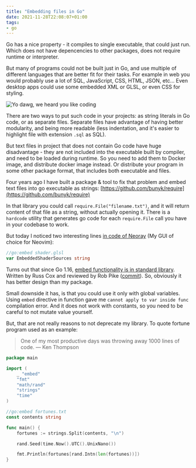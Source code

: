 ```yaml
---
title: "Embedding files in Go"
date: 2021-11-28T22:08:07+01:00
tags:
- go
---
```


Go has a nice property - it compiles to single executable, that could just run. Which does not have depencencies to other packages, does not require runtime or interpreter.

But many of programs could not be built just in Go, and use multiple of different languages that are better fit for their tasks. For example in web you would probably use a lot of SQL, JavaScript, CSS, HTML, JSON, etc... Even desktop apps could use some embedded XML or GLSL, or even CSS for styling.

![Yo dawg, we heard you like coding](/content/yo-dawg-code.jpg "Put a language in your language")

There are two ways to put such code in your projects: as string literals in Go code, or as separate files. Separate files have advantage of having better modularity, and being more readable (less indentation, and it's easier to highlight file with extension `.sql` as SQL).

But text files in project that does not contain Go code have huge disadvantage - they are not included into the executable built by compiler, and need to be loaded during runtime. So you need to add them to Docker image, and distribute docker image instead. Or distribute your program in some other package format, that includes both executable and files.

Four years ago I have built a package & tool to fix that problem and embed text files into go executable as strings: [https://github.com/bunyk/require](https://github.com/bunyk/require)

In that library you could call `require.File("filename.txt")`, and it will return content of that file as a string, without actually opening it. There is a `hardcode` utility that generates go code for each `require.File` call you have in your codebase to work.

But today I noticed two interesting lines [in code of Neoray](https://github.com/hismailbulut/neoray/blob/e4baaaf8a09651a4f311a6e50cfb5ed3ec0fae14/src/renderergl.go#L40-L41) (My GUI of choice for Neovim):

```go
//go:embed shader.glsl
var EmbeddedShaderSources string
```

Turns out that since Go 1.16, [embed functionality is in standard library](https://go.dev/doc/go1.16#library-embed). Written by Russ Cox and reviewed by Rob Pike ([commit](https://cs.opensource.google/go/go/+/400581b8b008ece8d0df34f54f281d365a175dba)). So, obviously it has better design than my package.

Small downside it has, is that you could use it only with global variables. Using `embed` directive in function gave me `cannot apply to var inside func` compilation error. And it does not work with constants, so you need to be careful to not mutate value yourself. 

But, that are not really reasons to not deprecate my library. To quote fortune program used as an example:

> One of my most productive days was throwing away 1000 lines of code.  — Ken Thompson


```go
package main

import (
	_ "embed"
	"fmt"
	"math/rand"
	"strings"
	"time"
)

//go:embed fortunes.txt
const contents string

func main() {
	fortunes := strings.Split(contents, "\n")

	rand.Seed(time.Now().UTC().UnixNano())

	fmt.Println(fortunes[rand.Intn(len(fortunes))])
}
```
